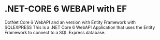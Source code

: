 # .NET-CORE 6 WEBAPI with EF
DotNet Core 6 WebAPI and an version with Entity Framework with SQLEXPRESS
This is a .NET Core 6 WebAPI Application that uses the Entity Framework to connect to a SQL Express database.

